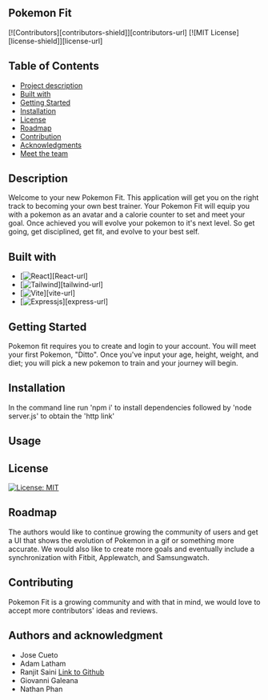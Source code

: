 ## Pokemon Fit

[![Contributors][contributors-shield]][contributors-url]
[![MIT License][license-shield]][license-url]

## Table of Contents

- [Project description](#description)
- [Built with](#built-with)
- [Getting Started](#Getting-started)
- [Installation](#installation)
- [License](#license)
- [Roadmap](#roadmap)
- [Contribution](#contribution)
- [Acknowledgments](#author)
- [Meet the team](#team)

## Description

Welcome to your new Pokemon Fit. This application will get you on the right track to becoming your own best trainer. Your Pokemon Fit will equip you with a pokemon as an avatar and a calorie counter to set and meet your goal. Once achieved you will evolve your pokemon to it's next level. So get going, get disciplined, get fit, and evolve to your best self.

## Built with


* [![React][React.js]][React-url]
* [![Tailwind][tailwindcss]][tailwind-url]
* [![Vite][vite]][vite-url]
* [![Expressjs][express.js]][express-url]

## Getting Started

Pokemon fit requires you to create and login to your account. You will meet your first Pokemon, "Ditto". Once you've input your age, height, weight, and diet; you will pick a new pokemon to train and your journey will begin.

## Installation

In the command line run 'npm i' to install dependencies followed by 'node server.js' to obtain the 'http link'

## Usage

## License

[![License: MIT](https://img.shields.io/badge/License-MIT-yellow.svg)](https://opensource.org/licenses/MIT)

[react.js]: https://img.shields.io/badge/React-20232A?style=for-the-badge&logo=react&logoColor=61DAFB

## Roadmap

The authors would like to continue growing the community of users and get a UI that shows the evolution of Pokemon in a gif or something more accurate. We would also like to create more goals and eventually include a synchronization with Fitbit, Applewatch, and Samsungwatch.

## Contributing

Pokemon Fit is a growing community and with that in mind, we would love to accept more contributors' ideas and reviews.

## Authors and acknowledgment

- Jose Cueto
- Adam Latham
- Ranjit Saini [Link to Github](https://github.com/rjsaini88)
- Giovanni Galeana
- Nathan Phan

[react.js]: https://img.shields.io/badge/React-20232A?style=for-the-badge&logo=react&logoColor=61DAFB
[express.js]: https://img.shields.io/badge/express.js-%23404d59.svg?style=for-the-badge&logo=express&logoColor=%2361DAFB
[tailwindcss]: https://img.shields.io/badge/tailwindcss-%2338B2AC.svg?style=for-the-badge&logo=tailwind-css&logoColor=white
[vite]: https://img.shields.io/badge/vite-%23646CFF.svg?style=for-the-badge&logo=vite&logoColor=white
